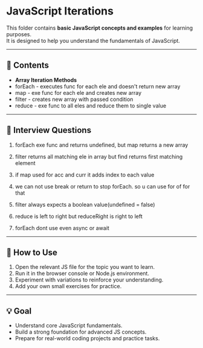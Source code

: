 # JavaScript Iterations

This folder contains **basic JavaScript concepts and examples** for learning purposes.  
It is designed to help you understand the fundamentals of JavaScript.

---

## 📂 Contents

- **Array Iteration Methods**
- forEach - executes func for each ele and doesn't return new array
- map - exe func for each ele and creates new array
- filter - creates new array with passed condition
- reduce - exe func to all eles and reduce them to single value
---


## 🚀 Interview Questions

1. forEach exe func and returns undefined, but map returns a new array

2. filter returns all matching ele in array but find returns first matching element

3. if map used for acc and curr it adds index to each value 

4. we can not use break or return to stop forEach. so u can use for of for that

5. filter always expects a boolean value(undefined = false)

6. reduce is left to right but reduceRight is right to left

7. forEach dont use even async or await
---

## 🚀 How to Use

1. Open the relevant JS file for the topic you want to learn.  
2. Run it in the browser console or Node.js environment.  
3. Experiment with variations to reinforce your understanding.  
4. Add your own small exercises for practice.

---

## 💡 Goal

- Understand core JavaScript fundamentals.  
- Build a strong foundation for advanced JS concepts.  
- Prepare for real-world coding projects and practice tasks.


